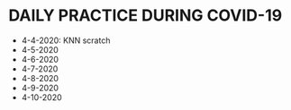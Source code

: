 # DAILY PRACTICE DURING COVID-19
* 4-4-2020: KNN scratch
* 4-5-2020
* 4-6-2020
* 4-7-2020
* 4-8-2020
* 4-9-2020
* 4-10-2020

